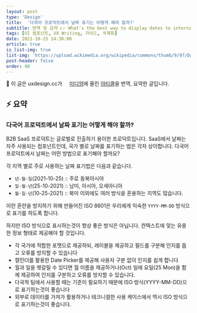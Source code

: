 ```yaml
---
layout: post
type: 'Design'
title:  '다국어 프로덕트에서 날짜 표기는 어떻게 해야 할까?'
subtitle: 번역 및 요약 👉 What's the best way to display dates to international users
tags: [UI 컴포넌트, UX Writing, 가이드, 국제화]
date: 2021-10-25 14:30:00
article: true
is_list-img: true
list-img: 'https://upload.wikimedia.org/wikipedia/commons/thumb/9/97/Date_format_by_country_NEW.svg/700px-Date_format_by_country_NEW.svg.png'
post-header: false
order: 40
---
```


<p class="text-gray">
 🔗 이 글은 uxdesign.cc가 <a href='https://uxdesign.cc/' target='blank' rel='nofollow' id='outlink1' onclick='clickedOutlink(outlink1)'><img src='https://www.google.com/s2/favicons?sz=64&domain=https://uxdesign.cc/' style='display:inline; height: 1em; position: relative; bottom: -2px; margin-right: 2px;'>미디엄</a>에 올린 <a href='https://uxdesign.cc/whats-the-best-way-to-display-dates-to-international-users-d2a1150d2444' target='blank' rel='nofollow' id='outlink2' onclick='clickedOutlink(outlink2)'>아티클</a>을 번역, 요약한 글입니다.
</p>

## ⚡️ 요약

### 다국어 프로덕트에서 날짜 표기는 어떻게 해야 할까?

B2B SaaS 프로덕트는 글로벌로 진출하기 용이한 프로덕트입니다. SaaS에서 날짜는 자주 사용되는 컴포넌트인데, 국가 별로 날짜를 표기하는 법은 각자 상이합니다. 다국어 프로덕트에서 날짜는 어떤 방법으로 표기해야 할까요?

각 지역 별로 주로 사용하는 날짜 표기법은 다음과 같습니다.
* `년-월-일`(2021-10-25) :: 주로 동북아시아
* `일-월-년`(25-10-2021) :: 남미, 아시아, 오세아니아
* `월-일-년`(10-25-2021) :: 북미
이외에도 여러 방식을 혼용하는 지역도 많습니다.

이런 혼란을 방지하기 위해 만들어진 ISO 8601은 우리에게 익숙한 `YYYY-MM-DD` 방식으로 표기를 하도록 합니다.

하지만 ISO 방식으로 표시하는것이 항상 좋은 방식은 아닙니다. 컨텍스트에 맞는 유용한 정보 형태로 제공해야 할 것입니다.
* 각 국가에 적합한 포맷으로 제공하되, 레이블을 제공하고 필드를 구분해 인지를 돕고 오류를 방지할 수 있습니다
* 캘린더를 활용한 Date Picker를 제공해 사용자 구분 없이 인지를 쉽게 합니다
* 월과 일을 헷갈릴 수 있다면 월 이름을 제공하거나(Oct) 일에 요일(25 Mon)을 함께 제공하여 인지를 구분하고 오류를 방지할 수 있습니다.
* 다국적 팀에서 사용할 때는 기준이 필요하기 때문에 ISO 방식(YYYY-MM-DD)으로 표기하는것이 좋습니다
* 외부로 데이터를 가져가 활용하거나 테크니컬한 사용 케이스에서 역시 ISO 방식으로 표기하는것이 좋습니다.
